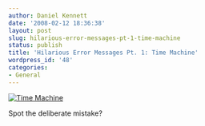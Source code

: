 ```yaml
---
author: Daniel Kennett
date: '2008-02-12 18:36:38'
layout: post
slug: hilarious-error-messages-pt-1-time-machine
status: publish
title: 'Hilarious Error Messages Pt. 1: Time Machine'
wordpress_id: '48'
categories:
- General
---
```


<a href='http://danielkennett.org/pictures/for_posts/2008/02/tmerror.png' title='Time Machine'><img src='http://danielkennett.org/pictures/for_posts/2008/02/tmerror.png' alt='Time Machine' /></a>

Spot the deliberate mistake?